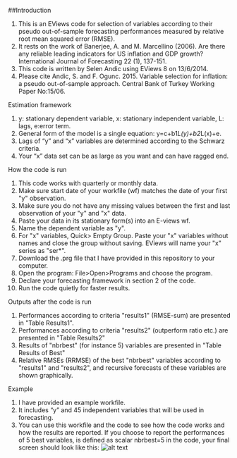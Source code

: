 ##Introduction
1)	This is an EViews code for selection of variables according to their pseudo out-of-sample forecasting performances measured by relative root mean squared error (RMSE).
2)	It rests on the work of Banerjee, A. and M. Marcellino (2006). Are there any reliable leading indicators for US inflation and GDP growth? International Journal of Forecasting 22 (1), 137-151.
3)	This code is written by Selen Andic using EViews 8 on 13/6/2014.
4)	Please cite Andic, S. and F. Ogunc. 2015. Variable selection for inflation: a pseudo out-of-sample approach. Central Bank of Turkey Working Paper No:15/06.

Estimation framework
1)	y: stationary dependent variable, x: stationary independent variable, L: lags, e:error term.
2)	General form of the model is a single equation: y=c+b1*L(y)+b2*L(x)+e.
3)	Lags of “y” and “x” variables are determined according to the Schwarz criteria.
4)	Your “x” data set can be as large as you want and can have ragged end.

How the code is run
1)	This code works with quarterly or monthly data.
5)	Make sure start date of your workfile (wf) matches the date of your first "y" observation.
6)	Make sure you do not have any missing values between the first and last observation of your "y" and "x" data.
7)	Paste your data in its stationary form(s) into an E-views wf.
8)	Name the dependent variable as "y". 
9)	For "x" variables, Quick> Empty Group. Paste your "x"  variables without names and close the group without saving. EViews will name your "x" series as "ser*".
10)	Download the .prg file that I have provided in this repository to your computer.
11)	Open the program: File>Open>Programs and choose the program.
12)	Declare your forecasting framework in section 2 of the code.
13)	Run the code quietly for faster results. 

Outputs after the code is run
1)	Performances according to criteria "results1" (RMSE-sum) are presented in "Table Results1".
2)	Performances according to criteria "results2" (outperform ratio etc.) are presented in "Table Results2"
3)	Results of "nbrbest" (for instance 5) variables are presented in "Table Results of Best"
4)	Relative RMSEs (RRMSE) of the best "nbrbest" variables according to "results1"  and "results2", and recursive forecasts of these variables are shown graphically.

Example
1)	I have provided an example workfile. 
2)  It includes “y” and 45 independent variables that will be used in forecasting. 
3)  You can use this workfile and the code to see how the code works and how the results are reported. If you choose to report the performances of 5 best variables,  is defined as scalar nbrbest=5 in the code, your final screen should look like this:
![alt text](https://github.com/selenandic/ms-beevision/blob/master/Example_final%20screen%20after%20the%20code%20is%20run.PNG)
